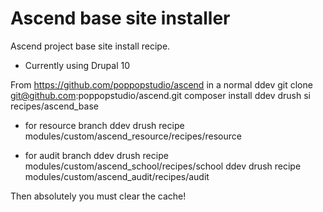 # Ascend base site installer

Ascend project base site install recipe.

- Currently using Drupal 10


From <https://github.com/poppopstudio/ascend>
in a normal ddev
git clone <git@github.com>:poppopstudio/ascend.git
composer install
ddev drush si recipes/ascend_base

- for resource branch
ddev drush recipe modules/custom/ascend_resource/recipes/resource

- for audit branch
ddev drush recipe modules/custom/ascend_school/recipes/school
ddev drush recipe modules/custom/ascend_audit/recipes/audit

Then absolutely you must clear the cache!
